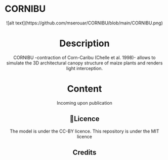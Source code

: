 # CORNIBU

<div align="center">
![alt text](https://github.com/mserouar/CORNIBU/blob/main/CORNIBU.png)
  
# Description
CORNIBU -contraction of Corn-Caribu (Chelle et al. 1998)- allows to simulate the 3D architectural canopy structure of maize plants and renders light interception.

# Content
Incoming upon publication

##  📑Licence <a name="licence"></a>
The model is under the CC-BY licence. 
This repository is under the MIT licence

## Credits <a name="credits"></a>
